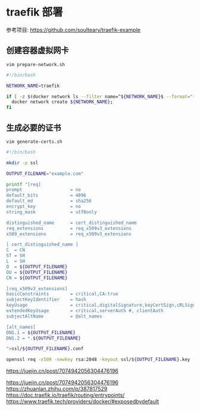 # traefik 部署

参考项目: https://github.com/soulteary/traefik-example

## 创建容器虚拟网卡

`vim prepare-network.sh`

```bash
#!/bin/bash

NETWORK_NAME=traefik

if [ -z $(docker network ls --filter name=^${NETWORK_NAME}$ --format="{{ .Name }}") ] ; then
  docker network create ${NETWORK_NAME};
fi

```

## 生成必要的证书

`vim generate-certs.sh`

```bash
#!/bin/bash

mkdir -p ssl

OUTPUT_FILENAME="example.com"

printf "[req]
prompt                  = no
default_bits            = 4096
default_md              = sha256
encrypt_key             = no
string_mask             = utf8only

distinguished_name      = cert_distinguished_name
req_extensions          = req_x509v3_extensions
x509_extensions         = req_x509v3_extensions

[ cert_distinguished_name ]
C  = CN
ST = SH
L  = SH
O  = ${OUTPUT_FILENAME}
OU = ${OUTPUT_FILENAME}
CN = ${OUTPUT_FILENAME}

[req_x509v3_extensions]
basicConstraints        = critical,CA:true
subjectKeyIdentifier    = hash
keyUsage                = critical,digitalSignature,keyCertSign,cRLSign #,keyEncipherment
extendedKeyUsage        = critical,serverAuth #, clientAuth
subjectAltName          = @alt_names

[alt_names]
DNS.1 = ${OUTPUT_FILENAME}
DNS.2 = *.${OUTPUT_FILENAME}

">ssl/${OUTPUT_FILENAME}.conf

openssl req -x509 -newkey rsa:2048 -keyout ssl/${OUTPUT_FILENAME}.key -out ssl/${OUTPUT_FILENAME}.crt -days 3600 -nodes -config ssl/${OUTPUT_FILENAME}.conf

```

https://juejin.cn/post/7074942056304476196

https://juejin.cn/post/7074942056304476196
https://zhuanlan.zhihu.com/p/387817529
https://doc.traefik.io/traefik/routing/entrypoints/
https://www.traefik.tech/providers/docker/#exposedbydefault

